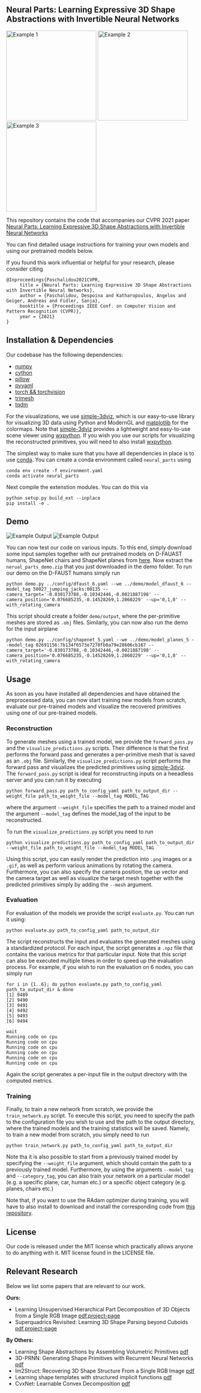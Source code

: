 ## Neural Parts: Learning Expressive 3D Shape Abstractions with Invertible Neural Networks
<p>
    <img width="240" alt="Example 1" src="img/human.gif"/>
    <img width="240" alt="Example 2" src="img/plane.gif"/>
    <img width="240" alt="Example 3" src="img/chair.gif"/>
</p>

This repository contains the code that accompanies our CVPR 2021 paper
[Neural Parts: Learning Expressive 3D Shape Abstractions with Invertible Neural Networks](https://paschalidoud.github.io/neural_parts)

You can find detailed usage instructions for training your own models and using our pretrained models below.

If you found this work influential or helpful for your research, please consider citing

```
@Inproceedings{Paschalidou2021CVPR,
     title = {Neural Parts: Learning Expressive 3D Shape Abstractions with Invertible Neural Networks},
     author = {Paschalidou, Despoina and Katharopoulos, Angelos and Geiger, Andreas and Fidler, Sanja},
     booktitle = {Proceedings IEEE Conf. on Computer Vision and Pattern Recognition (CVPR)},
     year = {2021}
}
```

## Installation & Dependencies

Our codebase has the following dependencies:

- [numpy](https://numpy.org/doc/stable/user/install.html)
- [cython](https://cython.readthedocs.io/en/latest/src/quickstart/build.html)
- [pillow](https://pillow.readthedocs.io/en/stable/installation.html)
- [pyyaml](https://pyyaml.org/wiki/PyYAMLDocumentation)
- [torch && torchvision](https://pytorch.org/get-started/locally/)
- [trimesh](https://github.com/mikedh/trimesh)
- [tqdm](https://github.com/tqdm/tqdm)

For the visualizations, we use [simple-3dviz](http://simple-3dviz.com), which
is our easy-to-use library for visualizing 3D data using Python and ModernGL and
[matplotlib](https://matplotlib.org/) for the colormaps. Note that
[simple-3dviz](http://simple-3dviz.com) provides a lightweight and easy-to-use
scene viewer using [wxpython](https://www.wxpython.org/). If you wish you use
our scripts for visualizing the reconstructed primitives, you will need to also
install [wxpython](https://anaconda.org/anaconda/wxpython).

The simplest way to make sure that you have all dependencies in place is to use
[conda](https://docs.conda.io/projects/conda/en/4.6.1/index.html). You can
create a conda environment called ```neural_parts``` using
```
conda env create -f environment.yaml
conda activate neural_parts
```

Next compile the extenstion modules. You can do this via
```
python setup.py build_ext --inplace
pip install -e .
```

## Demo

![Example Output](img/example_output_1.gif)
![Example Output](img/example_output_2.gif)

You can now test our code on various inputs. To this end, simply download some
input samples together with our pretrained models on D-FAUAST humans, ShapeNet chairs and ShapeNet planes
from
[here](https://drive.google.com/drive/folders/11U0q441kOXJL1tx2WLott4XNJ0m7HCLs?usp=sharing).
Now extract the ``nerual_parts_demo.zip`` that you just downloaded in the demo
folder. To run our demo on the D-FAUST humans simply run
```
python demo.py ../config/dfaust_6.yaml --we ../demo/model_dfaust_6 --model_tag 50027_jumping_jacks:00135 --camera_target='-0.030173788,-0.10342446,-0.0021887198' --camera_position='0.076685235,-0.14528269,1.2060229' --up='0,1,0' --with_rotating_camera
```
This script should create a folder ``demo/output``, where the per-primitive
meshes are stored as ``.obj`` files. Similarly, you can now also run the demo for the input airplane
```
python demo.py ../config/shapenet_5.yaml --we ../demo/model_planes_5 --model_tag 02691156:7b134f6573e7270fb0a79e28606cb167 --camera_target='-0.030173788,-0.10342446,-0.0021887198' --camera_position='0.076685235,-0.14528269,1.2060229' --up='0,1,0' --with_rotating_camera
```

## Usage

As soon as you have installed all dependencies and have obtained the
preprocessed data, you can now start training new models from scratch, evaluate
our pre-trained models and visualize the recovered primitives using one of our
pre-trained models.

### Reconstruction
To generate meshes using a trained model, we provide the
``forward_pass.py`` and the ``visualize_predictions.py`` scripts. Their
difference is that the first performs the forward pass and generates a
per-primitive mesh that is saved as an ``.obj`` file. Similarly, the
``visualize_predictions.py`` script performs the forward pass and visualizes
the predicted primitives using [simple-3dviz](https://simple-3dviz.com/). The
``forward_pass.py`` script is ideal for reconstructing inputs on a heeadless
server and you can run it by executing
```
python forward_pass.py path_to_config_yaml path_to_output_dir --weight_file path_to_weight_file --model_tag MODEL_TAG
```
where the argument ``--weight_file`` specifies the path to a trained model and
the argument ``--model_tag`` defines the model_tag of the input to be
reconstructed.

To run the ``visualize_predictions.py`` script you need to run
```
python visualize_predictions.py path_to_config_yaml path_to_output_dir --weight_file path_to_weight_file --model_tag MODEL_TAG
```
Using this script, you can easily render the prediction into ``.png`` images or
a ``.gif``, as well as perform various animations by rotating the camera.
Furthermore, you can also specify the camera position, the up vector and the
camera target as well as visualize the target mesh together with the predicted
primitives simply by adding the ``--mesh`` argument.

### Evaluation
For evaluation of the models we provide the script ``evaluate.py``. You can run it using:
```
python evaluate.py path_to_config_yaml path_to_output_dir
```
The script reconstructs the input and evaluates the generated meshes using a
standardized protocol. For each input, the script generates a ``.npz`` file
that contains the various metrics for that particular input. Note that this
script can also be executed multiple times in order to speed up the evaluation
process. For example, if you wish to run the evaluation on 6 nodes, you can
simply run

```
for i in {1..6}; do python evaluate.py path_to_config_yaml path_to_output_dir & done
[1] 9489
[2] 9490
[3] 9491
[4] 9492
[5] 9493
[6] 9494

wait
Running code on cpu
Running code on cpu
Running code on cpu
Running code on cpu
Running code on cpu
Running code on cpu
```
Again the script generates a per-input file in the output directory with the
computed metrics.

### Training
Finally, to train a new network from scratch, we provide the
``train_network.py`` script. To execute this script, you need to specify the
path to the configuration file you wish to use and the path to the output
directory, where the trained models and the training statistics will be saved.
Namely, to train a new model from scratch, you simply need to run
```
python train_network.py path_to_config_yaml path_to_output_dir
```
Note tha it is also possible to start from a previously trained model by
specifying the ``--weight_file`` argument, which should contain the path to a
previously trained model. Furthermore, by using the arguments `--model_tag` and
``--category_tag``, you can also train your network on a particular model (e.g.
a specific plane, car, human etc.) or a specific object category (e.g. planes,
chairs etc.)

Note that, if you want to use the RAdam optimizer during training, you will have
to also install to download and install the corresponding code from [this
repository](https://github.com/LiyuanLucasLiu/RAdam).

## License
Our code is released under the MIT license which practically allows anyone to do anything with it.
MIT license found in the LICENSE file.

## Relevant Research
Below we list some papers that are relevant to our work.

**Ours:**
- Learning Unsupervised Hierarchical Part Decomposition of 3D Objects from a Single RGB Image [pdf](https://paschalidoud.github.io/),[project-page](https://superquadrics.com/hierarchical-primitives.html)
- Superquadrics Revisited: Learning 3D Shape Parsing beyond Cuboids [pdf](https://arxiv.org/pdf/1904.09970.pdf),[project-page](https://superquadrics.com/learnable-superquadrics.html)

**By Others:**
- Learning Shape Abstractions by Assembling Volumetric Primitives [pdf](https://arxiv.org/pdf/1612.00404.pdf)
- 3D-PRNN: Generating Shape Primitives with Recurrent Neural Networks [pdf](https://arxiv.org/abs/1708.01648.pdf)
- Im2Struct: Recovering 3D Shape Structure From a Single RGB Image [pdf](http://openaccess.thecvf.com/content_cvpr_2018/html/Niu_Im2Struct_Recovering_3D_CVPR_2018_paper.pdf)
- Learning shape templates with structured implicit functions [pdf](https://arxiv.org/abs/1904.06447)
- CvxNet: Learnable Convex Decomposition [pdf](https://arxiv.org/abs/1909.05736)
